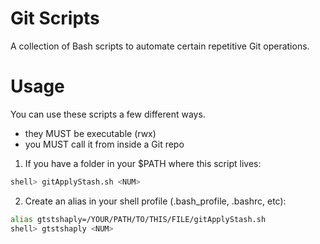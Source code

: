 # Git Scripts
A collection of Bash scripts to automate certain repetitive Git operations.

# Usage

You can use these scripts a few different ways.
* they MUST be executable (rwx)
* you MUST call it from inside a Git repo

1. If you have a folder in your $PATH where this script lives:  
```BASH
shell> gitApplyStash.sh <NUM>
```

2. Create an alias in your shell profile (.bash_profile, .bashrc, etc):  
```BASH
alias gtstshaply=/YOUR/PATH/TO/THIS/FILE/gitApplyStash.sh
shell> gtstshaply <NUM>
```
